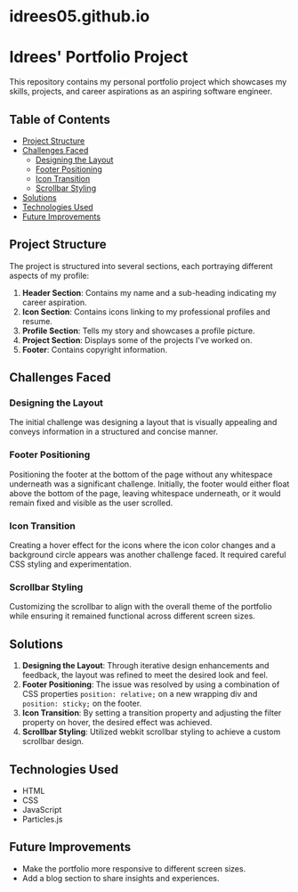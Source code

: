 # idrees05.github.io

# Idrees' Portfolio Project

This repository contains my personal portfolio project which showcases my skills, projects, and career aspirations as an aspiring software engineer.

## Table of Contents

- [Project Structure](#project-structure)
- [Challenges Faced](#challenges-faced)
  - [Designing the Layout](#designing-the-layout)
  - [Footer Positioning](#footer-positioning)
  - [Icon Transition](#icon-transition)
  - [Scrollbar Styling](#scrollbar-styling)
- [Solutions](#solutions)
- [Technologies Used](#technologies-used)
- [Future Improvements](#future-improvements)

## Project Structure

The project is structured into several sections, each portraying different aspects of my profile:

1. **Header Section**: Contains my name and a sub-heading indicating my career aspiration.
2. **Icon Section**: Contains icons linking to my professional profiles and resume.
3. **Profile Section**: Tells my story and showcases a profile picture.
4. **Project Section**: Displays some of the projects I've worked on.
5. **Footer**: Contains copyright information.

## Challenges Faced

### Designing the Layout

The initial challenge was designing a layout that is visually appealing and conveys information in a structured and concise manner.

### Footer Positioning

Positioning the footer at the bottom of the page without any whitespace underneath was a significant challenge. Initially, the footer would either float above the bottom of the page, leaving whitespace underneath, or it would remain fixed and visible as the user scrolled.

### Icon Transition

Creating a hover effect for the icons where the icon color changes and a background circle appears was another challenge faced. It required careful CSS styling and experimentation.

### Scrollbar Styling

Customizing the scrollbar to align with the overall theme of the portfolio while ensuring it remained functional across different screen sizes.

## Solutions

1. **Designing the Layout**: Through iterative design enhancements and feedback, the layout was refined to meet the desired look and feel.
2. **Footer Positioning**: The issue was resolved by using a combination of CSS properties `position: relative;` on a new wrapping div and `position: sticky;` on the footer.
3. **Icon Transition**: By setting a transition property and adjusting the filter property on hover, the desired effect was achieved.
4. **Scrollbar Styling**: Utilized webkit scrollbar styling to achieve a custom scrollbar design.

## Technologies Used

- HTML
- CSS
- JavaScript
- Particles.js

## Future Improvements

- Make the portfolio more responsive to different screen sizes.
- Add a blog section to share insights and experiences.

